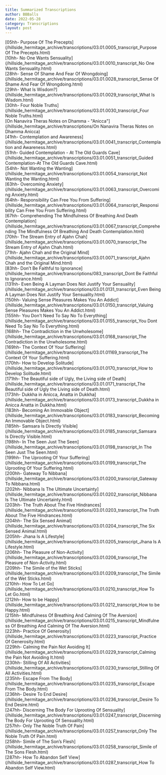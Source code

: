 ```yaml
---
title: Summarized Transcriptions
author: BBBalls
date: 2022-05-28
category: Transcriptions
layout: post
---
```


[05hh- Purpose Of The Precepts](/hillside_hermitage_archive/transcriptions/03.01.0005_transcript_Purpose Of The Precepts.html)\
[10hh- No One Wants Sensuality](/hillside_hermitage_archive/transcriptions/03.01.0010_transcript_No One Wants Sensuality.html)\
[28hh- Sense Of Shame And Fear Of Wrongdoing](/hillside_hermitage_archive/transcriptions/03.01.0028_transcript_Sense Of Shame And Fear Of Wrongdoing.html)\
[29hh- What Is Wisdom?](/hillside_hermitage_archive/transcriptions/03.01.0029_transcript_What Is Wisdom.html)\
[30hh- Four Noble Truths](/hillside_hermitage_archive/transcriptions/03.01.0030_transcript_Four Noble Truths.html)\
[On Nanavira Theras Notes on Dhamma - "Anicca"](/hillside_hermitage_archive/transcriptions/On Nanavira Theras Notes on Dhamma Anicca)\
[41hh- Contemplation and Awareness](/hillside_hermitage_archive/transcriptions/03.01.0041_transcript_Contemplation and Awareness.html)\
[51hh- Guided Contemplation - At The Old Guards Cave](/hillside_hermitage_archive/transcriptions/03.01.0051_transcript_Guided Contemplation-At The Old Guards Cave.html)\
[54hh- Not Wanting the Wanting](/hillside_hermitage_archive/transcriptions/03.01.0054_transcript_Not Wanting the Wanting.html)\
[63hh- Overcoming Anxiety](/hillside_hermitage_archive/transcriptions/03.01.0063_transcript_Overcoming Anxiety.html)\
[64hh- Responsibility Can Free You From Suffering](/hillside_hermitage_archive/transcriptions/03.01.0064_transcript_Responsibility Can Free You From Suffering.html)\
[67hh- Comprehending The Mindfulness Of Breathing And Death Contemplation](/hillside_hermitage_archive/transcriptions/03.01.0067_transcript_Comprehending The Mindfulness Of Breathing And Death Contemplation.html)\
[70hh- The Stream Entry of Ajahn Chah](/hillside_hermitage_archive/transcriptions/03.01.0070_transcript_The Stream Entry of Ajahn Chah.html)\
[71hh- Ajahn Chah and the Original Mind](/hillside_hermitage_archive/transcriptions/03.01.0071_transcript_Ajahn Chah and the Original Mind.html)\
[83hh- Don’t Be Faithful to Ignorance](/hillside_hermitage_archive/transcriptions/083_transcript_Dont Be Faithful to Ignorance.html)\
[131hh- Even Being A Layman Does Not Justify Your Sensuality](/hillside_hermitage_archive/transcriptions/03.01.0131_transcript_Even Being A Layman Does Not Justify Your Sensuality.html)\
[150hh- Valuing Sense Pleasures Makes You An Addict](/hillside_hermitage_archive/transcriptions/03.01.0150_transcript_Valuing Sense Pleasures Makes You An Addict.html)\
[155hh- You Don't Need To Say No To Everything](/hillside_hermitage_archive/transcriptions/03.01.0155_transcript_You Dont Need To Say No To Everything.html)\
[168hh- The Contradiction in the Unwholesome](/hillside_hermitage_archive/transcriptions/03.01.0168_transcript_The Contradiction in the Unwholesome.html)\
[169hh- The Context Of Your Suffering](/hillside_hermitage_archive/transcriptions/03.01.01169_transcript_The Context Of Your Suffering.html)\
[170hh- How to Develop Solitude](/hillside_hermitage_archive/transcriptions/03.01.0170_transcript_How to Develop Solitude.html)\
[171hh- The Beautiful side of Ugly, the Living side of Death](/hillside_hermitage_archive/transcriptions/03.01.0171_transcript_The Beautiful side of Ugly the Living side of Death.html)\
[173hh- Dukkha in Anicca, Anatta in Dukkha](/hillside_hermitage_archive/transcriptions/03.01.0173_transcript_Dukkha in Anicca Anatta in Dukkha.html)\
[183hh- Becoming An Immovable Object](/hillside_hermitage_archive/transcriptions/03.01.0183_transcript_Becoming An Immovable Object.html)\
[185hh- Samsara Is Directly Visible](/hillside_hermitage_archive/transcriptions/03.01.0185_transcript_Samsara Is Directly Visible.html)\
[198hh- In The Seen Just The Seen](/hillside_hermitage_archive/transcriptions/03.01.0198_transcript_In The Seen Just The Seen.html)\
[199hh- The Uprooting Of Your Suffering](/hillside_hermitage_archive/transcriptions/03.01.0199_transcript_The Uprooting Of Your Suffering.html)\
[200hh- Gateway To Nibbana](/hillside_hermitage_archive/transcriptions/03.01.0200_transcript_Gateway To Nibbana.html)\
[202hh- Nibbana Is The Ultimate Uncertainty](/hillside_hermitage_archive/transcriptions/03.01.0202_transcript_Nibbana Is The Ultimate Uncertainty.html)\
[203hh- The Truth About The Five Hindrances](/hillside_hermitage_archive/transcriptions/03.01.0203_transcript_The Truth About The Five Hindrances.html)\
[204hh- The Six Sensed Animal](/hillside_hermitage_archive/transcriptions/03.01.0204_transcript_The Six Sensed Animal.html)\
[205hh- Jhana Is A Lifestyle](/hillside_hermitage_archive/transcriptions/03.01.0205_transcript_Jhana Is A Lifestyle.html)\
[206hh- The Pleasure of Non-Activity](/hillside_hermitage_archive/transcriptions/03.01.0206_transcript_The Pleasure of Non-Activity.html)\
[209hh- The Simile of the Wet Sticks](/hillside_hermitage_archive/transcriptions/03.01.0209_transcript_The Simile of the Wet Sticks.html)\
[210hh- How To Let Go](/hillside_hermitage_archive/transcriptions/03.01.0210_transcript_How To Let Go.html)\
[212hh- How to be Happy](/hillside_hermitage_archive/transcriptions/03.01.0212_transcript_How to be Happy.html)\
[215hh- Mindfulness Of Breathing And Calming Of The Aversion](/hillside_hermitage_archive/transcriptions/03.01.0215_transcript_Mindfulness Of Breathing And Calming Of The Aversion.html)\
[223hh- Practice Of Generosity](/hillside_hermitage_archive/transcriptions/03.01.0223_transcript_Practice Of Generosity.html)\
[229hh- Calming the Pain Not Avoiding It](/hillside_hermitage_archive/transcriptions/03.01.0229_transcript_Calming the Pain Not Avoiding It.html)\
[230hh- Stilling Of All Activities](/hillside_hermitage_archive/transcriptions/03.01.0230_transcript_Stilling Of All Activities.html)\
[235hh- Escape From The Body](/hillside_hermitage_archive/transcriptions/03.01.0235_transcript_Escape From The Body.html)\
[236hh- Desire To End Desire](/hillside_hermitage_archive/transcriptions/03.01.0236_transcript_Desire To End Desire.html)\
[247hh- Discerning The Body For Uprooting Of Sensuality](/hillside_hermitage_archive/transcriptions/03.01.0247_transcript_Discerning The Body For Uprooting Of Sensuality.html)\
[257hh- Only The Noble Truth Of Pain](/hillside_hermitage_archive/transcriptions/03.01.0257_transcript_Only The Noble Truth Of Pain.html)\
[258hh- Simile of The Son’s Flesh](/hillside_hermitage_archive/transcriptions/03.01.0258_transcript_Simile of The Sons Flesh.html)\
[287hh- How To Abandon Self View](/hillside_hermitage_archive/transcriptions/03.01.0287_transcript_How To Abandon Self View.html)
